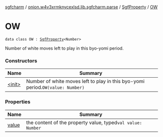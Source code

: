 [sgfcharm](../../../index.md) / [onion.w4v3xrmknycexlsd.lib.sgfcharm.parse](../../index.md) / [SgfProperty](../index.md) / [OW](./index.md)

# OW

`data class OW : `[`SgfProperty`](../index.md)`<Number>`

Number of white moves left to play in this byo-yomi period.

### Constructors

| Name | Summary |
|---|---|
| [&lt;init&gt;](-init-.md) | Number of white moves left to play in this byo-yomi period.`OW(value: Number)` |

### Properties

| Name | Summary |
|---|---|
| [value](value.md) | the content of the property value, typed`val value: Number` |
